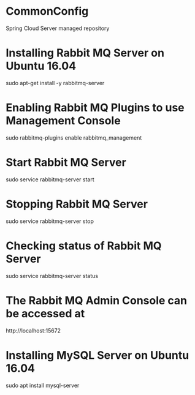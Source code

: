# CommonConfig
Spring Cloud Server managed repository

# Installing Rabbit MQ Server on Ubuntu 16.04

sudo apt-get install -y rabbitmq-server

# Enabling Rabbit MQ Plugins to use Management Console

sudo rabbitmq-plugins enable rabbitmq_management

# Start Rabbit MQ Server

sudo service rabbitmq-server start

# Stopping Rabbit MQ Server

sudo service rabbitmq-server stop

# Checking status of Rabbit MQ Server

sudo service rabbitmq-server status

# The Rabbit MQ Admin Console can be accessed at

http://localhost:15672

# Installing MySQL Server on Ubuntu 16.04

sudo apt install mysql-server

